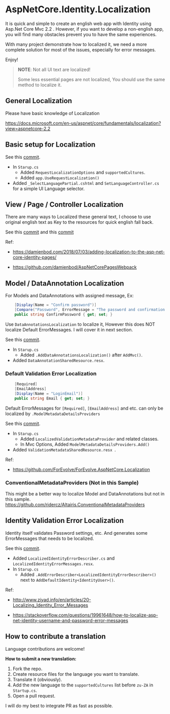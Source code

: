 # AspNetCore.Identity.Localization

It is quick and simple to create an english web app with Identity 
using Asp.Net Core Mvc 2.2 .
However, if you want to develop a non-english app, you will find many 
obstacles prevent you to have the same experiences.

With many project demonstrate how to localized it, we need a more complete
solution for most of the issues, especially for error messages.

Enjoy!

> **NOTE**: Not all UI text are localized!
> 
> Some less essential pages are not localized, You should use the same method to localize it.

## General Localization

Please have basic knowledge of Localization

https://docs.microsoft.com/en-us/aspnet/core/fundamentals/localization?view=aspnetcore-2.2

## Basic setup for Localization

See this [commit](https://github.com/JaySkyworker/AspNetCore.Identity.Localization/commit/a4bd2312f0a14090b6f74d667888822cf32dd93b).

- In `Starup.cs`
  - Added `RequestLocalizationOptions` and `supportedCultures`.
  - Added `app.UseRequestLocalization()`
- Added `_SelectLanguagePartial.cshtml` and `SetLanguageController.cs` for a simple UI
  Language selector.


## View / Page / Controller Localization

There are many ways to Localized these general text, I choose to use original english text as Key 
to the resources for quick english fall back.

See this [commit](https://github.com/JaySkyworker/AspNetCore.Identity.Localization/commit/989fce76be2bcf71862976c5a2b3b2459e533af9)
 and this [commit](https://github.com/JaySkyworker/AspNetCore.Identity.Localization/commit/ba281e355c426634b022f050c0b593618874ffb2)

Ref:

* https://damienbod.com/2018/07/03/adding-localization-to-the-asp-net-core-identity-pages/

* https://github.com/damienbod/AspNetCorePagesWebpack

## Model / DataAnnotation Localization

For Models and DataAnnotations with assigned message, Ex:
```csharp
    [Display(Name = "Confirm password")]
    [Compare("Password", ErrorMessage = "The password and confirmation password do not match.")]
    public string ConfirmPassword { get; set; }
```
Use `DataAnnotationsLocalization` to localize it, However this does NOT localize Default ErrorMessages.
I will cover it in next section.

See this [commit](https://github.com/JaySkyworker/AspNetCore.Identity.Localization/commit/7c706dab8494c118f0a4c8e7d7522ba705a7467f).

- In `Starup.cs`
  - Added `.AddDataAnnotationsLocalization()` after `AddMvc()`.
- Added `DataAnnotationSharedResource.resx`.

### Default Validation Error Localization

```csharp
    [Required]
    [EmailAddress]
    [Display(Name = "LoginEmail")]
    public string Email { get; set; }
```
Default ErrorMessages for `[Required]`, `[EmailAddress]` and etc. 
can only be localized by `.ModelMetadataDetailsProviders`

See this [commit](https://github.com/JaySkyworker/AspNetCore.Identity.Localization/commit/2bb5422c6b8556133e047c34386d7dd886e2375d).

- In `Starup.cs`
  - Added `LocalizedValidationMetadataProvider` and related classes.
  - In Mvc Options, Added `ModelMetadataDetailsProviders.Add()`
- Added `ValidationMetadataSharedResource.resx `.

Ref:
* https://github.com/ForEvolve/ForEvolve.AspNetCore.Localization

### ConventionalMetadataProviders (Not in this Sample)

This might be a better way to localize Model and DataAnnotations but not 
in this sample.
https://github.com/ridercz/Altairis.ConventionalMetadataProviders


## Identity Validation Error Localization

Identity itself validates Password settings, etc. And generates some ErrorMessages that needs 
to be localized.

See this [commit](https://github.com/JaySkyworker/AspNetCore.Identity.Localization/commit/bae9cab2ac5684aa720de15adf379c8e7f4b46cc).

- Added `LocalizedIdentityErrorDescriber.cs` and `LocalizedIdentityErrorMessages.resx`.
- In `Starup.cs`
  - Added `.AddErrorDescriber<LocalizedIdentityErrorDescriber>()` next to `AddDefaultIdentity<IdentityUser>()`.

Ref:

* http://www.ziyad.info/en/articles/20-Localizing_Identity_Error_Messages

* https://stackoverflow.com/questions/19961648/how-to-localize-asp-net-identity-username-and-password-error-messages


## How to contribute a translation
Language contributions are welcome!

**How to submit a new translation:**

1. Fork the repo.
1. Create resource files for the language you want to translate.
1. Translate it (obviously).
1. Add the new language to the `supportedCultures` list before `zu-ZA` in `Startup.cs`.
1. Open a pull request.

I will do my best to integrate PR as fast as possible.

